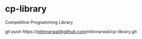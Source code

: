 # cp-library
Competitive Programming Library

git push https://nitinnarwal@github.com/nitinnarwal/cp-library.git

